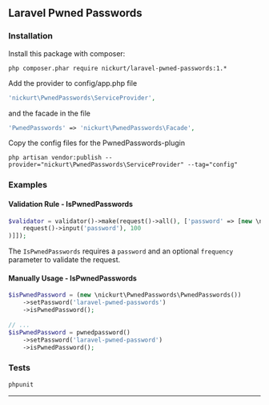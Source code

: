 ## Laravel Pwned Passwords

### Installation
Install this package with composer:
```
php composer.phar require nickurt/laravel-pwned-passwords:1.*
```

Add the provider to config/app.php file

```php
'nickurt\PwnedPasswords\ServiceProvider',
```

and the facade in the file

```php
'PwnedPasswords' => 'nickurt\PwnedPasswords\Facade',
```

Copy the config files for the PwnedPasswords-plugin

```
php artisan vendor:publish --provider="nickurt\PwnedPasswords\ServiceProvider" --tag="config"
```

### Examples

#### Validation Rule - IsPwnedPasswords
```php
$validator = validator()->make(request()->all(), ['password' => [new \nickurt\PwnedPasswords\Rules\IsPwnedPasswords(
    request()->input('password'), 100
)]]);
```
The `IsPwnedPasswords` requires a `password` and an optional `frequency` parameter to validate the request.
#### Manually Usage - IsPwnedPasswords
```php
$isPwnedPassword = (new \nickurt\PwnedPasswords\PwnedPasswords())
	->setPassword('laravel-pwned-passwords')
	->isPwnedPassword();
	
// ...	
$isPwnedPassword = pwnedpassword()
    ->setPassword('laravel-pwned-password')
    ->isPwnedPassword();
```
### Tests
```sh
phpunit
```
- - - 